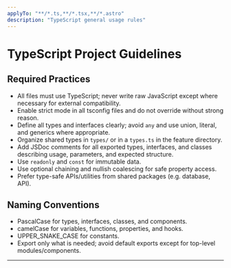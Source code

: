 ```yaml
---
applyTo: "**/*.ts,**/*.tsx,**/*.astro"
description: "TypeScript general usage rules"
---
```


# TypeScript Project Guidelines

## Required Practices

- All files must use TypeScript; never write raw JavaScript except where necessary for external compatibility.
- Enable strict mode in all tsconfig files and do not override without strong reason.
- Define all types and interfaces clearly; avoid `any` and use union, literal, and generics where appropriate.
- Organize shared types in `types/` or in a `types.ts` in the feature directory.
- Add JSDoc comments for all exported types, interfaces, and classes describing usage, parameters, and expected structure.
- Use `readonly` and `const` for immutable data.
- Use optional chaining and nullish coalescing for safe property access.
- Prefer type-safe APIs/utilities from shared packages (e.g. database, API).

## Naming Conventions

- PascalCase for types, interfaces, classes, and components.
- camelCase for variables, functions, properties, and hooks.
- UPPER_SNAKE_CASE for constants.
- Export only what is needed; avoid default exports except for top-level modules/components.

---
